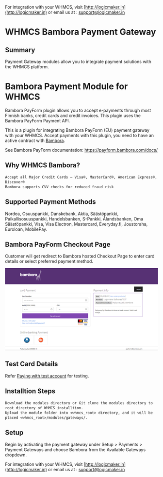 For integration with your WHMCS, visit [http://logicmaker.in](http://logicmaker.in) or email us at : support@logicmaker.in

# WHMCS Bambora Payment Gateway

## Summary

Payment Gateway modules allow you to integrate payment solutions with the WHMCS platform.

# Bambora Payment Module for WHMCS

Bambora PayForm plugin allows you to accept e-payments through most Finnish banks, credit cards and credit invoices. This plugin uses the Bambora PayForm Payment API.

This is a plugin for integrating Bambora PayForm (EU) payment gateway with your WHMCS. Accept payments with this plugin, you need to have an active contract with [Bambora](https://www.bambora.com/fi/fi/maksuratkaisut/verkkokauppa/tuotteet/payform/).

See Bambora PayForm documentation: https://payform.bambora.com/docs/

## Why WHMCS Bambora?

    Accept all Major Credit Cards – Visa®, MasterCard®, American Express®, Discover®
    Bambora supports CVV checks for reduced fraud risk

## Supported Payment Methods

Nordea, Osuuspankki, Danskebank, Aktia, Säästöpankki, Paikallisosuuspankki, Handelsbanken, S-Pankki, Ålandsbanken, Oma Säästöpankki, Visa, Visa Electron, Mastercard, Everyday.fi, Joustoraha, Euroloan, MobilePay.

## Bambora PayForm Checkout Page

Customer will get redirect to Bambora hosted Checkout Page to enter card details or select preferred payment method.

![Bambora PayForm Checkout Page](https://github.com/big89/whmcs-bambora-payment-gateway/blob/master/bambora_checkout_page.png "Bambora PayForm Checkout Page")

## Test Card Details

Refer [Paying with test account](https://payform.bambora.com/docs/web_payments/?page=testing) for testing.

## Installtion Steps

    Download the modules directory or Git clone the modules directory to root directory of WHMCS installtion.
    Upload the module folder into <whmcs_root> directory, and it will be placed <whmcs_root>/modules/gateways/.

## Setup

Begin by activating the payment gateway under Setup > Payments > Payment Gateways and choose Bambora from the Available Gateways dropdown.


For integration with your WHMCS, visit [http://logicmaker.in](http://logicmaker.in) or email us at : support@logicmaker.in
